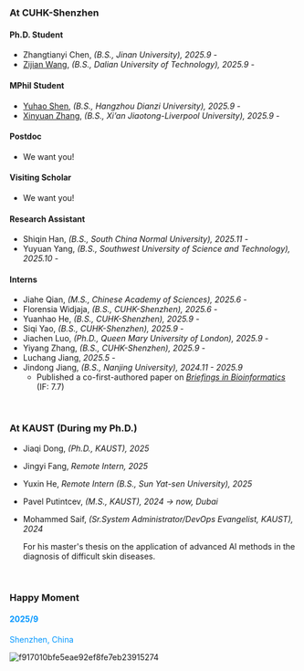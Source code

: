 # 


### At CUHK-Shenzhen

#### Ph.D. Student

- Zhangtianyi Chen, *(B.S., Jinan University), 2025.9 -* 
- [Zijian Wang](https://zephyr-wang-personal.github.io/), *(B.S., Dalian University of Technology), 2025.9 -* 

#### MPhil Student

- [Yuhao Shen](http://yuhos16.github.io), *(B.S., Hangzhou Dianzi University), 2025.9 -* 
- [Xinyuan Zhang](https://xinyuanzhang1126.github.io/), *(B.S., Xi’an Jiaotong-Liverpool University), 2025.9 -* 

#### Postdoc

- We want you!

#### Visiting Scholar

- We want you!

#### Research Assistant

- Shiqin Han, *(B.S., South China Normal University), 2025.11 -* 
- Yuyuan Yang, *(B.S., Southwest University of Science and Technology), 2025.10 -*

#### Interns

- Jiahe Qian, *(M.S., Chinese Academy of Sciences), 2025.6 -* 
- Florensia Widjaja, *(B.S., CUHK-Shenzhen), 2025.6 -* 
- Yuanhao He, *(B.S., CUHK-Shenzhen), 2025.9 -* 
- Siqi Yao, *(B.S., CUHK-Shenzhen), 2025.9 -* 
- Jiachen Luo, *(Ph.D., Queen Mary University of London), 2025.9 -*
- Yiyang Zhang, *(B.S., CUHK-Shenzhen), 2025.9 -* 
- Luchang Jiang, *2025.5 -* 
- Jindong Jiang, *(B.S., Nanjing University), 2024.11 - 2025.9* 
  - Published a co-first-authored paper on *[Briefings in Bioinformatics](https://academic.oup.com/bib/pages/handling-editor-recruitment)* (IF: 7.7)


<br>

### At KAUST (During my Ph.D.)

- Jiaqi Dong, *(Ph.D., KAUST), 2025*

- Jingyi Fang, *Remote Intern, 2025* 

- Yuxin He, *Remote Intern (B.S., Sun Yat-sen University), 2025* 

- Pavel Putintcev, *(M.S., KAUST), 2024 -> now, Dubai*

- Mohammed Saif, *(Sr.System Administrator/DevOps Evangelist, KAUST), 2024*

  For his master's thesis on the application of advanced AI methods in the diagnosis of difficult skin diseases.

<br>

### Happy Moment

#### <font color=#0096FF>2025/9</font>

<font color=#0096FF>Shenzhen, China</font>

![f917010bfe5eae92ef8fe7eb23915274](https://cdn.jsdelivr.net/gh/JoshuaChou2018/oss@main/uPic/Id8nTm.f917010bfe5eae92ef8fe7eb23915274.JPG)

